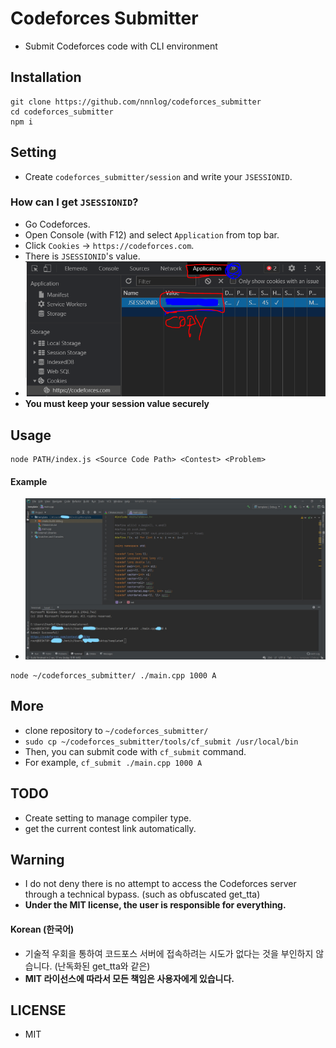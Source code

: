 # Codeforces Submitter
* Submit Codeforces code with CLI environment

## Installation
```
git clone https://github.com/nnnlog/codeforces_submitter
cd codeforces_submitter
npm i
```
## Setting
* Create `codeforces_submitter/session` and write your `JSESSIONID`.
### How can I get `JSESSIONID`?
* Go Codeforces.
* Open Console (with F12) and select `Application` from top bar.
* Click `Cookies` -> `https://codeforces.com`.
* There is `JSESSIONID`'s value.
* ![Description](https://raw.githubusercontent.com/nnnlog/codeforces_submitter/master/docs/capture.PNG)
* **You must keep your session value securely**

## Usage
```
node PATH/index.js <Source Code Path> <Contest> <Problem>
```

#### Example
* ![Description](https://raw.githubusercontent.com/nnnlog/codeforces_submitter/master/docs/ex_LI.jpg)
```
node ~/codeforces_submitter/ ./main.cpp 1000 A
```

## More
* clone repository to `~/codeforces_submitter/`
* `sudo cp ~/codeforces_submitter/tools/cf_submit /usr/local/bin`
* Then, you can submit code with `cf_submit` command.
* For example, `cf_submit ./main.cpp 1000 A`

## TODO
* Create setting to manage compiler type.
* get the current contest link automatically.

## Warning
* I do not deny there is no attempt to access the Codeforces server through a technical bypass. (such as obfuscated get_tta)
* **Under the MIT license, the user is responsible for everything.**

#### Korean (한국어)
* 기술적 우회을 통하여 코드포스 서버에 접속하려는 시도가 없다는 것을 부인하지 않습니다. (난독화된 get_tta와 같은)
* **MIT 라이선스에 따라서 모든 책임은 사용자에게 있습니다.**

## LICENSE
* MIT